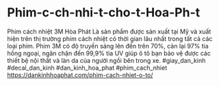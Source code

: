 # Phim-c-ch-nhi-t-cho-t-Hoa-Ph-t
Phim cách nhiệt 3M Hòa Phát Là sản phẩm được sản xuất tại Mỹ và xuất hiện trên thị trường phim cách nhiệt có thời gian lâu nhất trong tất cả các loại phim. Phim 3M có độ truyền sáng lên đến trên 70%, cản lại 97% tia hồng ngoại, ngăn chặn đến 99,9% tia UV giúp ô tô bạn bảo vệ được các thiết bệ nội thất và làn da của người ngồi bên trong xe. #giay_dan_kinh #decal_dan_kinh #dan_kinh_hoa_phat #phim_cach_nhiet  https://dankinhhoaphat.com/phim-cach-nhiet-o-to/
